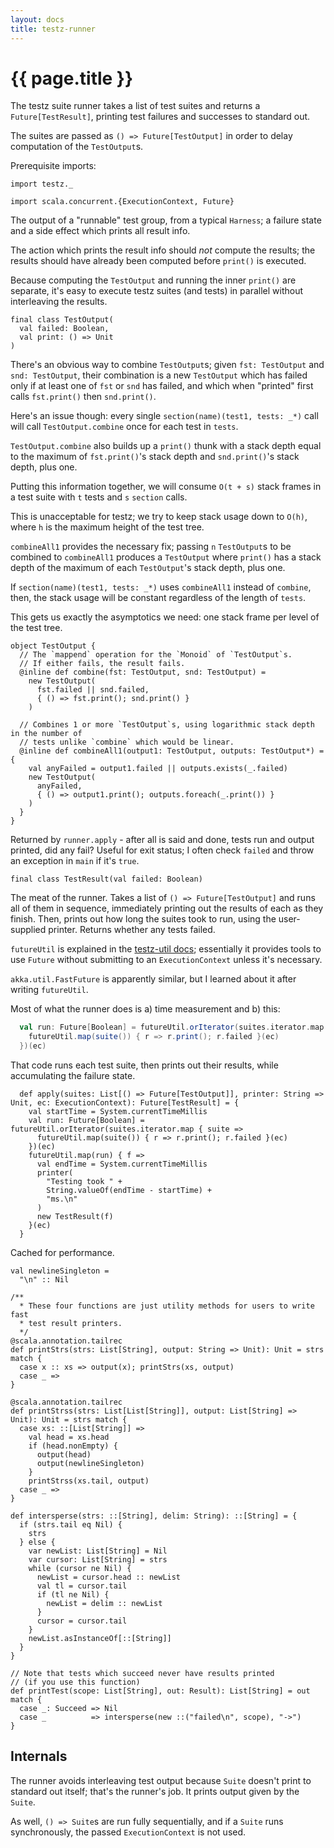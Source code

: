```yaml
---
layout: docs
title: testz-runner
---
```


# {{ page.title }}

The testz suite runner takes a list of test suites and returns a
`Future[TestResult]`, printing test failures and successes to standard out.

The suites are passed as `() => Future[TestOutput]` in order to delay computation
of the `TestOutput`s.

Prerequisite imports:

```tut:book
import testz._

import scala.concurrent.{ExecutionContext, Future}
```

The output of a "runnable" test group, from a typical `Harness`;
a failure state and a side effect which prints all result info.

The action which prints the result info should *not* compute the
results; the results should have already been computed before `print()`
is executed.

Because computing the `TestOutput` and running the inner `print()` are separate,
it's easy to execute testz suites (and tests) in parallel without interleaving
the results.

```tut:book
final class TestOutput(
  val failed: Boolean,
  val print: () => Unit
)
```

There's an obvious way to combine `TestOutput`s; given `fst: TestOutput` and
`snd: TestOutput`, their combination is a new `TestOutput` which has failed
only if at least one of `fst` or `snd` has failed, and which when "printed"
first calls `fst.print()` then `snd.print()`.

Here's an issue though: every single `section(name)(test1, tests: _*)` call
will call `TestOutput.combine` once for each test in `tests`.

`TestOutput.combine` also builds up a `print()` thunk with a stack depth equal to
the maximum of `fst.print()`'s stack depth and `snd.print()`'s stack depth, plus one.

Putting this information together, we will consume `O(t + s)` stack frames in a test
suite with `t` tests and `s` `section` calls.

This is unacceptable for testz; we try to keep stack usage down to `O(h)`, where
`h` is the maximum height of the test tree.

`combineAll1` provides the necessary fix; passing `n` `TestOutput`s to be combined
to `combineAll1` produces a `TestOutput` where `print()` has a stack depth of the
maximum of each `TestOutput`'s stack depth, plus one.

If `section(name)(test1, tests: _*)` uses `combineAll1` instead of `combine`,
then, the stack usage will be constant regardless of the length of `tests`.

This gets us exactly the asymptotics we need: one stack frame per level of the
test tree.

```tut:book
object TestOutput {
  // The `mappend` operation for the `Monoid` of `TestOutput`s.
  // If either fails, the result fails.
  @inline def combine(fst: TestOutput, snd: TestOutput) =
    new TestOutput(
      fst.failed || snd.failed,
      { () => fst.print(); snd.print() }
    )

  // Combines 1 or more `TestOutput`s, using logarithmic stack depth in the number of
  // tests unlike `combine` which would be linear.
  @inline def combineAll1(output1: TestOutput, outputs: TestOutput*) = {
    val anyFailed = output1.failed || outputs.exists(_.failed)
    new TestOutput(
      anyFailed,
      { () => output1.print(); outputs.foreach(_.print()) }
    )
  }
}
```

Returned by `runner.apply` - after all is said and done,
tests run and output printed, did any fail?
Useful for exit status; I often check `failed` and throw an exception
in `main` if it's `true`.

```tut:book
final class TestResult(val failed: Boolean)
```

The meat of the runner.
Takes a list of `() => Future[TestOutput]` and runs all of them in sequence,
immediately printing out the results of each as they finish.
Then, prints out how long the suites took to run, using the user-supplied printer.
Returns whether any tests failed.

`futureUtil` is explained in the [testz-util docs](./10-util.md);
essentially it provides tools to use `Future` without submitting to an
`ExecutionContext` unless it's necessary.

`akka.util.FastFuture` is apparently similar, but I learned about it after
writing `futureUtil`.

Most of what the runner does is a) time measurement and b) this:
```scala
  val run: Future[Boolean] = futureUtil.orIterator(suites.iterator.map { suite =>
    futureUtil.map(suite()) { r => r.print(); r.failed }(ec)
  })(ec)
```

That code runs each test suite, then prints out their results, while accumulating
the failure state.

```tut:book
  def apply(suites: List[() => Future[TestOutput]], printer: String => Unit, ec: ExecutionContext): Future[TestResult] = {
    val startTime = System.currentTimeMillis
    val run: Future[Boolean] = futureUtil.orIterator(suites.iterator.map { suite =>
      futureUtil.map(suite()) { r => r.print(); r.failed }(ec)
    })(ec)
    futureUtil.map(run) { f =>
      val endTime = System.currentTimeMillis
      printer(
        "Testing took " +
        String.valueOf(endTime - startTime) +
        "ms.\n"
      )
      new TestResult(f)
    }(ec)
  }
```

Cached for performance.

```tut:book
val newlineSingleton =
  "\n" :: Nil
```

```tut:book
/**
  * These four functions are just utility methods for users to write fast
  * test result printers.
  */
@scala.annotation.tailrec
def printStrs(strs: List[String], output: String => Unit): Unit = strs match {
  case x :: xs => output(x); printStrs(xs, output)
  case _ =>
}

@scala.annotation.tailrec
def printStrss(strs: List[List[String]], output: List[String] => Unit): Unit = strs match {
  case xs: ::[List[String]] =>
    val head = xs.head
    if (head.nonEmpty) {
      output(head)
      output(newlineSingleton)
    }
    printStrss(xs.tail, output)
  case _ =>
}

def intersperse(strs: ::[String], delim: String): ::[String] = {
  if (strs.tail eq Nil) {
    strs
  } else {
    var newList: List[String] = Nil
    var cursor: List[String] = strs
    while (cursor ne Nil) {
      newList = cursor.head :: newList
      val tl = cursor.tail
      if (tl ne Nil) {
        newList = delim :: newList
      }
      cursor = cursor.tail
    }
    newList.asInstanceOf[::[String]]
  }
}

// Note that tests which succeed never have results printed
// (if you use this function)
def printTest(scope: List[String], out: Result): List[String] = out match {
  case _: Succeed => Nil
  case _          => intersperse(new ::("failed\n", scope), "->")
}

```

## Internals

The runner avoids interleaving test output because `Suite`
doesn't print to standard out itself; that's the runner's job.
It prints output given by the `Suite`.

As well, `() => Suite`s are run fully sequentially, and if a
`Suite` runs synchronously, the passed `ExecutionContext` is not
used.
